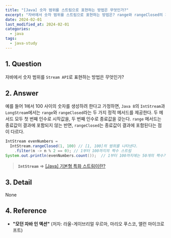 ```yaml
---
title: "[Java] 숫자 범위를 스트림으로 표현하는 방법은 무엇인가?"
excerpt: "자바에서 숫자 범위를 스트림으로 표현하는 방법은? range와 rangeClosed의 차이는?"
date: 2024-02-01
last_modified_at: 2024-02-01
categories:
  - java
tags:
  - java-study
---
```


## 1. Question

자바에서 숫자 범위를 `Stream API`로 표현하는 방법은 무엇인가?

## 2. Answer

예를 들어 1에서 100 사이의 숫자를 생성하려 한다고 가정하면, `Java 8`의 `IntStream`과 `LongStream`에서는 `range`와 `rangeClosed`라는 두 가지 정적 메서드를 제공한다. 두 메서드 모두 첫 번째 인수로 시작값을, 두 번째 인수로 종료값을 갖는다. `range` 메서드는 종료값이 결과에 포함되지 않는 반면, `rangeClosed`는 종료값이 결과에 포함된다는 점이 다르다.

```java
IntStream evenNumbers = 
  IntStream.rangeClosed(1, 100) // [1, 100]의 범위를 나타낸다.
    .filter(n -> n % 2 == 0); // 1부터 100까지의 짝수 스트림
System.out.println(evenNumbers.count());  // 1부터 100까지에는 50개의 짝수가 있다.
```

> **`IntStream`** => [[Java] 기본형 특화 스트림이란?](https://burningfalls.github.io/java/primitive-stream-specialization/)

## 3. Detail

None

## 4. Reference

* **"모던 자바 인 액션"** (저자: 라울-게이브리얼 우르마, 마리오 푸스코, 앨런 마이크로프트)